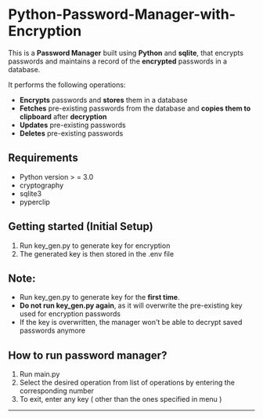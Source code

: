 # Python-Password-Manager-with-Encryption
This is a **Password Manager** built using **Python** and **sqlite**, that encrypts passwords and maintains a record of the **encrypted** passwords in a database.

It performs the following operations:

- **Encrypts** passwords and **stores** them in a database
- **Fetches** pre-existing passwords from the database and **copies them to clipboard** after **decryption**
- **Updates** pre-existing passwords
- **Deletes** pre-existing passwords

## Requirements
- Python version > = 3.0
- cryptography
- sqlite3
- pyperclip

## Getting started (Initial Setup)
1. Run key_gen.py to generate key for encryption
2. The generated key is then stored in the .env file

## Note: 
- Run key_gen.py to generate key for the **first time**. 
- **Do not run key_gen.py again**, as it will overwrite the pre-existing key used for encryption passwords
- If the key is overwritten, the manager won't be able to decrypt saved passwords anymore

## How to run password manager?
1. Run main.py
2. Select the desired operation from list of operations by entering the corresponding number
3. To exit, enter any key ( other than the ones specified in menu )

---

